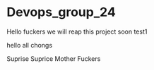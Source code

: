 # Devops_group_24
Hello fuckers
we will reap this project soon
test1

hello all chongs

Suprise Suprice Mother Fuckers
